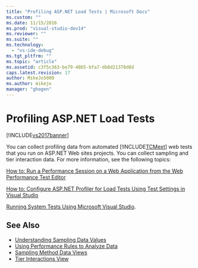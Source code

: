 ```yaml
---
title: "Profiling ASP.NET Load Tests | Microsoft Docs"
ms.custom: ""
ms.date: 11/15/2016
ms.prod: "visual-studio-dev14"
ms.reviewer: ""
ms.suite: ""
ms.technology:
  - "vs-ide-debug"
ms.tgt_pltfrm: ""
ms.topic: "article"
ms.assetid: c3f5c363-be79-40b5-bfa7-db8d21378d8d
caps.latest.revision: 17
author: MikeJo5000
ms.author: mikejo
manager: "ghogen"
---
```

# Profiling ASP.NET Load Tests
[!INCLUDE[vs2017banner](../includes/vs2017banner.md)]

You can collect profiling data from automated [!INCLUDE[TCMext](../includes/tcmext-md.md)] web tests that you run on ASP.NET Web sites projects. You can collect sampling and tier interaction data. For more information, see the following topics:

 [How to: Run a Performance Session on a Web Application from the Web Performance Test Editor](/previous-versions/ff356203(v=vs.100))

 [How to: Configure ASP.NET Profiler for Load Tests Using Test Settings in Visual Studio](/visualstudio/test/how-to-configure-aspnet-profiler-for-load-tests-using-test-settings?view=vs-2015)

 [Running System Tests Using Microsoft Visual Studio](http://msdn.microsoft.com/library/19fae5c4-5798-4c4c-b531-3e8f901b1130).

## See Also

- [Understanding Sampling Data Values](../profiling/understanding-sampling-data-values.md)
- [Using Performance Rules to Analyze Data](../profiling/using-performance-rules-to-analyze-data.md)
- [Sampling Method Data Views](../profiling/profiler-sampling-method-data-views.md)
- [Tier Interactions View](../profiling/tier-interactions-view.md)